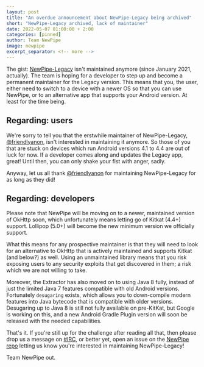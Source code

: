 ```yaml
---
layout: post
title: "An overdue announcement about NewPipe-Legacy being archived"
short: "NewPipe-Legacy archived, lack of maintainer"
date: 2022-05-07 01:00:00 + 2:00
categories: [pinned]
author: Team NewPipe
image: newpipe
excerpt_separator: <!-- more -->
---
```


The gist: [NewPipe-Legacy](https://github.com/TeamNewPipe/NewPipe-legacy) isn't maintained anymore (since January 2021, actually). The team is hoping for a developer to step up and become a permanent maintainer for the Legacy version. This means that you, the user, either need to switch to a device with a newer OS so that you can use NewPipe, or to an alternative app that supports your Android version. At least for the time being.

<!-- more -->

## Regarding: users

We're sorry to tell you that the erstwhile maintainer of NewPipe-Legacy, [@friendlyanon](https://github.com/friendlyanon), isn't interested in maintaining it anymore. So those of you that are stuck on devices which run Android versions 4.1 to 4.4 are out of luck for now. If a developer comes along and updates the Legacy app, great! Until then, you can only shake your fist with anger, sadly.

Anyway, let us all thank [@friendlyanon](https://github.com/friendlyanon) for maintaining NewPipe-Legacy for as long as they did!

## Regarding: developers

Please note that NewPipe will be moving on to a newer, maintained version of OkHttp soon, which unfortunately means letting go of Kitkat (4.4+) support. Lollipop (5.0+) will become the new minimum version we officially support.

What this means for any prospective maintainer is that they will need to look for an alternative to OkHttp that is actively maintained and supports Kitkat (and below?) as well. Using an unmaintained library means that you risk exposing users to any security exploits that get discovered in them; a risk which we are not willing to take.

Moreover, the Extractor has also moved on to using Java 8 fully, instead of just the limited Java 7 features compatible with old Android versions. Fortunately `desugaring` exists, which allows you to down-compile modern features into Java bytecode that is compatible with older versions. Desugaring up to Java 8 is still not fully available on pre-KitKat, but Google is working on this, and a new Android Gradle Plugin version will soon be released with the needed capabilities.

That's it. If you're still up for the challenge after reading all that, then please drop us a message on [#IRC](https://web.libera.chat/#newpipe), or better yet, open an issue on the [NewPipe repo](https://github.com/TeamNewPipe/NewPipe/issues/new) letting us know you're interested in maintaining NewPipe-Legacy!

Team NewPipe out.
